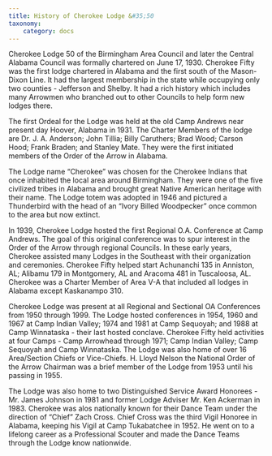 ```yaml
---
title: History of Cherokee Lodge &#35;50
taxonomy:
    category: docs
---
```


Cherokee Lodge 50 of the Birmingham Area Council and later the Central Alabama Council was formally chartered on June 17, 1930. Cherokee Fifty was the first lodge chartered in Alabama and the first south of the Mason-Dixon Line. It had the largest membership in the state while occupying only two counties - Jefferson and Shelby. It had a rich history which includes many Arrowmen who branched out to other Councils to help form new lodges there.

The first Ordeal for the Lodge was held at the old Camp Andrews near present day Hoover, Alabama in 1931. The Charter Members of the lodge are Dr. J. A. Anderson; John Tillia; Billy Caruthers; Brad Wood; Carson Hood; Frank Braden; and Stanley Mate. They were the first initiated members of the Order of the Arrow in Alabama.

The Lodge name “Cherokee” was chosen for the Cherokee Indians that once inhabited the local area around Birmingham. They were one of the five civilized tribes in Alabama and brought great Native American heritage with their name. The Lodge totem was adopted in 1946 and pictured a Thunderbird with the head of an “Ivory Billed Woodpecker” once common to the area but now extinct.

In 1939, Cherokee Lodge hosted the first Regional O.A. Conference at Camp Andrews. The goal of this original conference was to spur interest in the Order of the Arrow through regional Councils. In these early years, Cherokee assisted many Lodges in the Southeast with their organization and ceremonies. Cherokee Fifty helped start Achunanchi 135 in Anniston, AL; Alibamu 179 in Montgomery, AL and Aracoma 481 in Tuscaloosa, AL. Cherokee was a Charter Member of Area V-A that included all lodges in Alabama except Kaskanampo 310.

Cherokee Lodge was present at all Regional and Sectional OA Conferences from 1950 through 1999. The Lodge hosted conferences in 1954, 1960 and 1967 at Camp Indian Valley; 1974 and 1981 at Camp Sequoyah; and 1988 at Camp Winnataska - their last hosted conclave. Cherokee Fifty held activities at four Camps - Camp Arrowhead through 1971; Camp Indian Valley; Camp Sequoyah and Camp Winnataska. The Lodge was also home of over 16 Area/Section Chiefs or Vice-Chiefs. H. Lloyd Nelson the National Order of the Arrow Chairman was a brief member of the Lodge from 1953 until his passing in 1955.

The Lodge was also home to two Distinguished Service Award Honorees - Mr. James Johnson in 1981 and former Lodge Adviser Mr. Ken Ackerman in 1983. Cherokee was alos nationally known for their Dance Team under the direction of “Chief” Zach Cross. Chief Cross was the third Vigil Honoree in Alabama, keeping his Vigil at Camp Tukabatchee in 1952. He went on to a lifelong career as a Professional Scouter and made the Dance Teams through the Lodge know nationwide.
